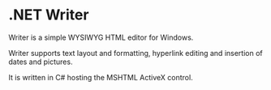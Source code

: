 # .NET Writer

Writer is a simple WYSIWYG HTML editor for Windows. 

Writer supports text layout and formatting, hyperlink editing and insertion of dates and pictures.

It is written in C# hosting the MSHTML ActiveX control.
